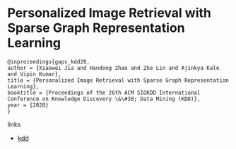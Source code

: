# Personalized Image Retrieval with Sparse Graph Representation Learning

```
@inproceedings{gaps_kdd20,
author = {Xiaowei Jia and Handong Zhao and Zhe Lin and Ajinkya Kale and Vipin Kumar},
title = {Personalized Image Retrieval with Sparse Graph Representation Learning},
booktitle = {Proceedings of the 26th ACM SIGKDD International Conference on Knowledge Discovery \&\#38; Data Mining (KDD)},
year = {2020}
}
```

links
- [kdd](https://www.kdd.org/kdd2020/accepted-papers/view/personalized-image-retrieval-with-sparse-graph-representation-learning)
